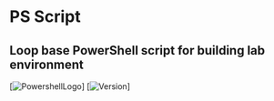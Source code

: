 # PS Script
## Loop base PowerShell script for building lab environment
[![PowershellLogo](https://www.powershellgallery.com/Content/Images/Branding/psgallerylogo.svg)]
[![Version](https://img.shields.io/badge/-v.5.1-blue)]

